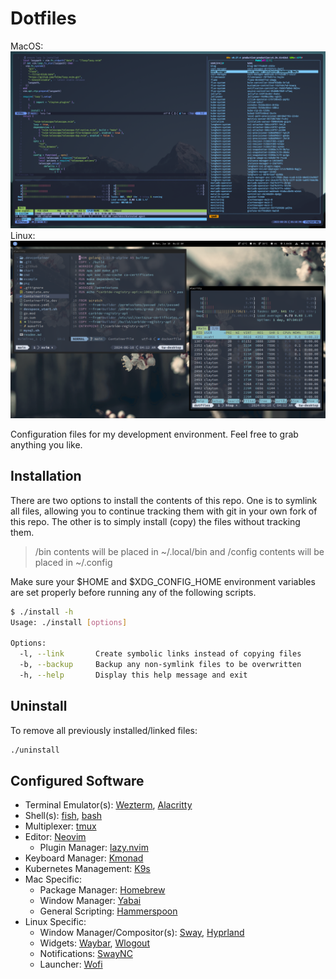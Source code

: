 # Dotfiles

MacOS:
![darwin-screenshot](assets/screenshots/darwin.png)
Linux:
![linux-screenshot](assets/screenshots/linux-sway.png)

Configuration files for my development environment. Feel free to grab anything you like.

## Installation

There are two options to install the contents of this repo. One is to symlink all files, allowing you to continue tracking them with git in your own fork of this repo. The other is to simply install (copy) the files without tracking them. 

>/bin contents will be placed in ~/.local/bin and /config contents will be placed in ~/.config

Make sure your $HOME and $XDG_CONFIG_HOME environment variables are set properly before running any of the following scripts.

```bash
$ ./install -h
Usage: ./install [options]

Options:
  -l, --link       Create symbolic links instead of copying files
  -b, --backup     Backup any non-symlink files to be overwritten
  -h, --help       Display this help message and exit
```

## Uninstall

To remove all previously installed/linked files:
```bash
./uninstall
```

## Configured Software

* Terminal Emulator(s): [Wezterm](https://wezfurlong.org/wezterm), [Alacritty](https://alacritty.org)
* Shell(s): [fish](https://fishshell.com), [bash](https://www.gnu.org/software/bash)
* Multiplexer: [tmux](https://github.com/tmux/tmux/wiki)
* Editor: [Neovim](https://neovim.io)
    * Plugin Manager: [lazy.nvim](https://github.com/folke/lazy.nvim)
* Keyboard Manager: [Kmonad](https://github.com/kmonad/kmonad)
* Kubernetes Management: [K9s](https://k9scli.io)
* Mac Specific:
    * Package Manager: [Homebrew](https://brew.sh)
    * Window Manager: [Yabai](https://github.com/koekeishiya/yabai)
    * General Scripting: [Hammerspoon](https://www.hammerspoon.org/)
* Linux Specific:
    * Window Manager/Compositor(s): [Sway](https://swaywm.org), [Hyprland](https://hyprland.org) 
    * Widgets: [Waybar](https://github.com/alexays/waybar), [Wlogout](https://github.com/ArtsyMacaw/wlogout)
    * Notifications: [SwayNC](https://github.com/ErikReider/SwayNotificationCenter)
    * Launcher: [Wofi](https://hg.sr.ht/~scoopta/wofi)
